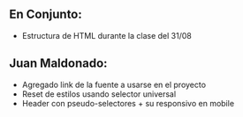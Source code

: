 ## En Conjunto:
* Estructura de HTML durante la clase del 31/08

## Juan Maldonado:
* Agregado link de la fuente a usarse en el proyecto
* Reset de estilos usando selector universal
* Header con pseudo-selectores + su responsivo en mobile
